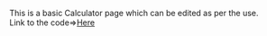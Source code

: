This is a basic Calculator page which can be edited as per the use.
<br>
Link to the code=><a href="#">Here</a>
